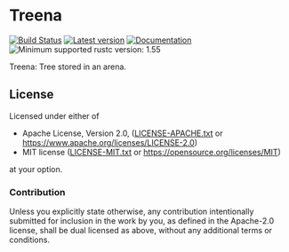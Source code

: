 # Treena

[![Build Status](https://gitlab.com/lo48576/treena/badges/develop/pipeline.svg)](https://gitlab.com/lo48576/treena/pipelines/)
[![Latest version](https://img.shields.io/crates/v/treena.svg)](https://crates.io/crates/treena)
[![Documentation](https://docs.rs/treena/badge.svg)](https://docs.rs/treena)
![Minimum supported rustc version: 1.55](https://img.shields.io/badge/rustc-1.55+-lightgray.svg)

Treena: Tree stored in an arena.

## License

Licensed under either of

* Apache License, Version 2.0, ([LICENSE-APACHE.txt](LICENSE-APACHE.txt) or
  <https://www.apache.org/licenses/LICENSE-2.0>)
* MIT license ([LICENSE-MIT.txt](LICENSE-MIT.txt) or
  <https://opensource.org/licenses/MIT>)

at your option.

### Contribution

Unless you explicitly state otherwise, any contribution intentionally submitted
for inclusion in the work by you, as defined in the Apache-2.0 license, shall be
dual licensed as above, without any additional terms or conditions.
